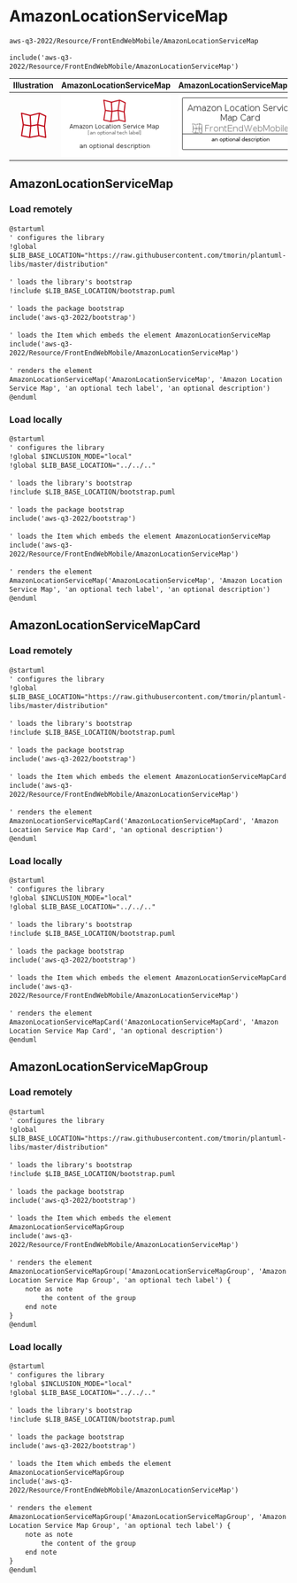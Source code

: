 # AmazonLocationServiceMap


```text
aws-q3-2022/Resource/FrontEndWebMobile/AmazonLocationServiceMap
```

```text
include('aws-q3-2022/Resource/FrontEndWebMobile/AmazonLocationServiceMap')
```



| Illustration | AmazonLocationServiceMap | AmazonLocationServiceMapCard | AmazonLocationServiceMapGroup |
| :---: | :---: | :---: | :---: |
| ![illustration for Illustration](../../../aws-q3-2022/Resource/FrontEndWebMobile/AmazonLocationServiceMap.png) | ![illustration for AmazonLocationServiceMap](../../../aws-q3-2022/Resource/FrontEndWebMobile/AmazonLocationServiceMap.Local.png) | ![illustration for AmazonLocationServiceMapCard](../../../aws-q3-2022/Resource/FrontEndWebMobile/AmazonLocationServiceMapCard.Local.png) | ![illustration for AmazonLocationServiceMapGroup](../../../aws-q3-2022/Resource/FrontEndWebMobile/AmazonLocationServiceMapGroup.Local.png) |




## AmazonLocationServiceMap

### Load remotely
```plantuml
@startuml
' configures the library
!global $LIB_BASE_LOCATION="https://raw.githubusercontent.com/tmorin/plantuml-libs/master/distribution"

' loads the library's bootstrap
!include $LIB_BASE_LOCATION/bootstrap.puml

' loads the package bootstrap
include('aws-q3-2022/bootstrap')

' loads the Item which embeds the element AmazonLocationServiceMap
include('aws-q3-2022/Resource/FrontEndWebMobile/AmazonLocationServiceMap')

' renders the element
AmazonLocationServiceMap('AmazonLocationServiceMap', 'Amazon Location Service Map', 'an optional tech label', 'an optional description')
@enduml
```

### Load locally
```plantuml
@startuml
' configures the library
!global $INCLUSION_MODE="local"
!global $LIB_BASE_LOCATION="../../.."

' loads the library's bootstrap
!include $LIB_BASE_LOCATION/bootstrap.puml

' loads the package bootstrap
include('aws-q3-2022/bootstrap')

' loads the Item which embeds the element AmazonLocationServiceMap
include('aws-q3-2022/Resource/FrontEndWebMobile/AmazonLocationServiceMap')

' renders the element
AmazonLocationServiceMap('AmazonLocationServiceMap', 'Amazon Location Service Map', 'an optional tech label', 'an optional description')
@enduml
```

## AmazonLocationServiceMapCard

### Load remotely
```plantuml
@startuml
' configures the library
!global $LIB_BASE_LOCATION="https://raw.githubusercontent.com/tmorin/plantuml-libs/master/distribution"

' loads the library's bootstrap
!include $LIB_BASE_LOCATION/bootstrap.puml

' loads the package bootstrap
include('aws-q3-2022/bootstrap')

' loads the Item which embeds the element AmazonLocationServiceMapCard
include('aws-q3-2022/Resource/FrontEndWebMobile/AmazonLocationServiceMap')

' renders the element
AmazonLocationServiceMapCard('AmazonLocationServiceMapCard', 'Amazon Location Service Map Card', 'an optional description')
@enduml
```

### Load locally
```plantuml
@startuml
' configures the library
!global $INCLUSION_MODE="local"
!global $LIB_BASE_LOCATION="../../.."

' loads the library's bootstrap
!include $LIB_BASE_LOCATION/bootstrap.puml

' loads the package bootstrap
include('aws-q3-2022/bootstrap')

' loads the Item which embeds the element AmazonLocationServiceMapCard
include('aws-q3-2022/Resource/FrontEndWebMobile/AmazonLocationServiceMap')

' renders the element
AmazonLocationServiceMapCard('AmazonLocationServiceMapCard', 'Amazon Location Service Map Card', 'an optional description')
@enduml
```

## AmazonLocationServiceMapGroup

### Load remotely
```plantuml
@startuml
' configures the library
!global $LIB_BASE_LOCATION="https://raw.githubusercontent.com/tmorin/plantuml-libs/master/distribution"

' loads the library's bootstrap
!include $LIB_BASE_LOCATION/bootstrap.puml

' loads the package bootstrap
include('aws-q3-2022/bootstrap')

' loads the Item which embeds the element AmazonLocationServiceMapGroup
include('aws-q3-2022/Resource/FrontEndWebMobile/AmazonLocationServiceMap')

' renders the element
AmazonLocationServiceMapGroup('AmazonLocationServiceMapGroup', 'Amazon Location Service Map Group', 'an optional tech label') {
    note as note
        the content of the group
    end note
}
@enduml
```

### Load locally
```plantuml
@startuml
' configures the library
!global $INCLUSION_MODE="local"
!global $LIB_BASE_LOCATION="../../.."

' loads the library's bootstrap
!include $LIB_BASE_LOCATION/bootstrap.puml

' loads the package bootstrap
include('aws-q3-2022/bootstrap')

' loads the Item which embeds the element AmazonLocationServiceMapGroup
include('aws-q3-2022/Resource/FrontEndWebMobile/AmazonLocationServiceMap')

' renders the element
AmazonLocationServiceMapGroup('AmazonLocationServiceMapGroup', 'Amazon Location Service Map Group', 'an optional tech label') {
    note as note
        the content of the group
    end note
}
@enduml
```

